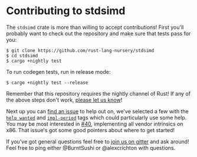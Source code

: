 # Contributing to stdsimd

The `stdsimd` crate is more than willing to accept contributions! First you'll
probably want to check out the repository and make sure that tests pass for you:

```
$ git clone https://github.com/rust-lang-nursery/stdsimd
$ cd stdsimd
$ cargo +nightly test
```

To run codegen tests, run in release mode:

```
$ cargo +nightly test --release
```

Remember that this repository requires the nightly channel of Rust! If any of
the above steps don't work, [please let us know][new]!

Next up you can [find an issue][issues] to help out on, we've selected a few
with the [`help wanted`][help] and [`impl-period`][impl] tags which could
particularly use some help. You may be most interested in [#40][vendor],
implementing all vendor intrinsics on x86. That issue's got some good pointers
about where to get started!

[new]: https://github.com/rust-lang-nursery/stdsimd/issues/new
[issues]: https://github.com/rust-lang-nursery/stdsimd/issues
[help]: https://github.com/rust-lang-nursery/stdsimd/issues?q=is%3Aissue+is%3Aopen+label%3A%22help+wanted%22
[impl]: https://github.com/rust-lang-nursery/stdsimd/issues?q=is%3Aissue+is%3Aopen+label%3Aimpl-period
[vendor]: https://github.com/rust-lang-nursery/stdsimd/issues/40

If you've got general questions feel free to [join us on gitter][gitter] and ask
around! Feel free to ping either @BurntSushi or @alexcrichton with questions.

[gitter]: https://gitter.im/rust-impl-period/WG-libs-simd
